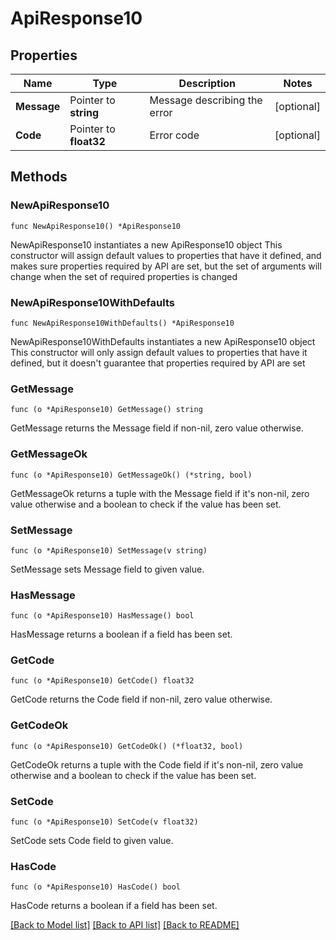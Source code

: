 # ApiResponse10

## Properties

Name | Type | Description | Notes
------------ | ------------- | ------------- | -------------
**Message** | Pointer to **string** | Message describing the error | [optional] 
**Code** | Pointer to **float32** | Error code | [optional] 

## Methods

### NewApiResponse10

`func NewApiResponse10() *ApiResponse10`

NewApiResponse10 instantiates a new ApiResponse10 object
This constructor will assign default values to properties that have it defined,
and makes sure properties required by API are set, but the set of arguments
will change when the set of required properties is changed

### NewApiResponse10WithDefaults

`func NewApiResponse10WithDefaults() *ApiResponse10`

NewApiResponse10WithDefaults instantiates a new ApiResponse10 object
This constructor will only assign default values to properties that have it defined,
but it doesn't guarantee that properties required by API are set

### GetMessage

`func (o *ApiResponse10) GetMessage() string`

GetMessage returns the Message field if non-nil, zero value otherwise.

### GetMessageOk

`func (o *ApiResponse10) GetMessageOk() (*string, bool)`

GetMessageOk returns a tuple with the Message field if it's non-nil, zero value otherwise
and a boolean to check if the value has been set.

### SetMessage

`func (o *ApiResponse10) SetMessage(v string)`

SetMessage sets Message field to given value.

### HasMessage

`func (o *ApiResponse10) HasMessage() bool`

HasMessage returns a boolean if a field has been set.

### GetCode

`func (o *ApiResponse10) GetCode() float32`

GetCode returns the Code field if non-nil, zero value otherwise.

### GetCodeOk

`func (o *ApiResponse10) GetCodeOk() (*float32, bool)`

GetCodeOk returns a tuple with the Code field if it's non-nil, zero value otherwise
and a boolean to check if the value has been set.

### SetCode

`func (o *ApiResponse10) SetCode(v float32)`

SetCode sets Code field to given value.

### HasCode

`func (o *ApiResponse10) HasCode() bool`

HasCode returns a boolean if a field has been set.


[[Back to Model list]](../README.md#documentation-for-models) [[Back to API list]](../README.md#documentation-for-api-endpoints) [[Back to README]](../README.md)


